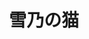 ---
home: true
layout: Blog
icon: home
title: 雪乃の猫
heroImage: /logo.svg
hero: true
heroText: 雪乃の猫
heroFullScreen: true
bgImage: /images/bg/1.png
tagline: 猫是可爱的，狼是很帅的，就是说，孤独又可爱又帅
---